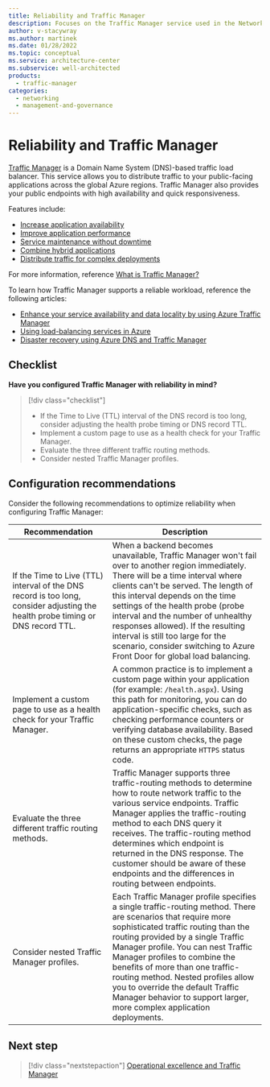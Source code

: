 ```yaml
---
title: Reliability and Traffic Manager
description: Focuses on the Traffic Manager service used in the Networking solution to provide best-practice and configuration recommendations related to Reliability.
author: v-stacywray
ms.author: martinek
ms.date: 01/28/2022
ms.topic: conceptual
ms.service: architecture-center
ms.subservice: well-architected
products:
  - traffic-manager
categories:
  - networking
  - management-and-governance
---
```


# Reliability and Traffic Manager

[Traffic Manager](/azure/traffic-manager/) is a Domain Name System (DNS)-based traffic load balancer. This service allows you to distribute traffic to your public-facing applications across the global Azure regions. Traffic Manager also provides your public endpoints with high availability and quick responsiveness.

Features include:

- [Increase application availability](/azure/traffic-manager/traffic-manager-overview#increase-application-availability)
- [Improve application performance](/azure/traffic-manager/traffic-manager-overview#improve-application-performance)
- [Service maintenance without downtime](/azure/traffic-manager/traffic-manager-overview#service-maintenance-without-downtime)
- [Combine hybrid applications](/azure/traffic-manager/traffic-manager-overview#combine-hybrid-applications)
- [Distribute traffic for complex deployments](/azure/traffic-manager/traffic-manager-overview#distribute-traffic-for-complex-deployments)

For more information, reference [What is Traffic Manager?](/azure/traffic-manager/traffic-manager-overview)

To learn how Traffic Manager supports a reliable workload, reference the following articles:

- [Enhance your service availability and data locality by using Azure Traffic Manager](/training/modules/distribute-load-with-traffic-manager/)
- [Using load-balancing services in Azure](/azure/traffic-manager/traffic-manager-load-balancing-azure)
- [Disaster recovery using Azure DNS and Traffic Manager](/azure/networking/disaster-recovery-dns-traffic-manager)

## Checklist

**Have you configured Traffic Manager with reliability in mind?**

> [!div class="checklist"]
> - If the Time to Live (TTL) interval of the DNS record is too long, consider adjusting the health probe timing or DNS record TTL.
> - Implement a custom page to use as a health check for your Traffic Manager.
> - Evaluate the three different traffic routing methods.
> - Consider nested Traffic Manager profiles.

## Configuration recommendations

Consider the following recommendations to optimize reliability when configuring Traffic Manager:

|Recommendation|Description|
|--------------|-----------|
|If the Time to Live (TTL) interval of the DNS record is too long, consider adjusting the health probe timing or DNS record TTL.|When a backend becomes unavailable, Traffic Manager won't fail over to another region immediately. There will be a time interval where clients can't be served. The length of this interval depends on the time settings of the health probe (probe interval and the number of unhealthy responses allowed). If the resulting interval is still too large for the scenario, consider switching to Azure Front Door for global load balancing.|
|Implement a custom page to use as a health check for your Traffic Manager.|A common practice is to implement a custom page within your application (for example: `/health.aspx`). Using this path for monitoring, you can do application-specific checks, such as checking performance counters or verifying database availability. Based on these custom checks, the page returns an appropriate `HTTPS` status code.|
|Evaluate the three different traffic routing methods.|Traffic Manager supports three traffic-routing methods to determine how to route network traffic to the various service endpoints. Traffic Manager applies the traffic-routing method to each DNS query it receives. The traffic-routing method determines which endpoint is returned in the DNS response. The customer should be aware of these endpoints and the differences in routing between endpoints.|
|Consider nested Traffic Manager profiles.|Each Traffic Manager profile specifies a single traffic-routing method. There are scenarios that require more sophisticated traffic routing than the routing provided by a single Traffic Manager profile. You can nest Traffic Manager profiles to combine the benefits of more than one traffic-routing method. Nested profiles allow you to override the default Traffic Manager behavior to support larger, more complex application deployments.|

## Next step

> [!div class="nextstepaction"]
> [Operational excellence and Traffic Manager](operational-excellence.md)

